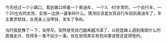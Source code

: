 <div id="sina_keyword_ad_area2" class="articalContent  ">
			<span STYLE="background-color: rgb(255, 255, 255); font-size: 13px;">今天经过一个小路口，看到路口停着一个奥迪车，
一个3、40岁男的，一个自行车，一个20左右的女孩，女孩一边哭一遍争辩什么。猜测</SPAN><span STYLE="background-color: rgb(255, 255, 255); font-size: 13px;">应该是女孩自行车刮到奥迪车了，车主要求赔钱，女孩身上没带钱，发生了争执。</SPAN><span STYLE="background-color: rgb(255, 255, 255); font-size: 13px;">&nbsp;<wbr></SPAN><br />

<span STYLE="font-family: 宋体, 'Lucida Grande', 'Lucida sans', Verdana, Arial, sans-serif; font-size: 13px; line-height: 18px; background-color: rgb(255, 255, 255);">
&nbsp;<wbr>&nbsp;<wbr></SPAN><span STYLE="font-family: 宋体, 'Lucida Grande', 'Lucida sans', Verdana, Arial, sans-serif; font-size: 13px; line-height: 18px; background-color: rgb(255, 255, 255);">&nbsp;<wbr></SPAN><br STYLE="font-family: 宋体, 'Lucida Grande', 'Lucida sans', Verdana, Arial, sans-serif; font-size: 13px; line-height: 18px; background-color: rgb(255, 255, 255);" />

<span STYLE="font-family: 宋体, 'Lucida Grande', 'Lucida sans', Verdana, Arial, sans-serif; font-size: 13px; line-height: 18px; background-color: rgb(255, 255, 255);">
当时我犹豫了一下，没停车。突然感觉自己越来越冷漠了，以前是路上遇到围观什么的直接走开，觉得多一事不如少一事。现在觉得其实有些闲事该管还是得管的。&nbsp;<wbr></SPAN>							
		</div>